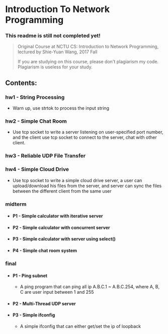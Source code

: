 # Introduction To Network Programming

### This readme is still not completed yet!


> Original Course at NCTU CS: Introduction to Network Programming, lectured by Shie-Yuan Wang, 2017 Fall
>
> If you are studying on this course, please don't plagiarism my code. Plagiarism is useless for your study.

## Contents:

### hw1 - String Processing
* Warn up, use strtok to process the input string

### hw2 - Simple Chat Room
* Use tcp socket to write a server listening on user-specified port number, and the client use tcp socket to connect to the server, chat with other client.

### hw3 - Reliable UDP File Transfer


### hw4 - Simple Cloud Drive
* Use tcp socket to write a simple cloud drive server, a user can upload/download his files from the server, and server can sync the files between the different client from the same user

### midterm
* #### P1 - Simple calculator with iterative server
* #### P2 - Simple calculator with concurrent server
* #### P3 - Simple calculator with server using select()
* #### P4 - Simple chat room system

### final
* #### P1 - Ping subnet
    * A ping program that can ping all ip A.B.C.1 ~ A.B.C.254, where A, B, C are user input between 1 and 255
* #### P2 - Multi-Thread UDP server

* #### P3 - Simple ifconfig
    * A simple ifconfig that can either get/set the ip of loopback
